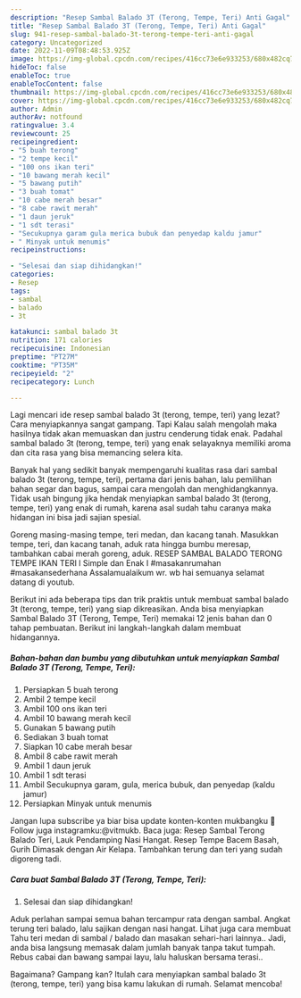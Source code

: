 ```yaml
---
description: "Resep Sambal Balado 3T (Terong, Tempe, Teri) Anti Gagal"
title: "Resep Sambal Balado 3T (Terong, Tempe, Teri) Anti Gagal"
slug: 941-resep-sambal-balado-3t-terong-tempe-teri-anti-gagal
category: Uncategorized
date: 2022-11-09T08:48:53.925Z
image: https://img-global.cpcdn.com/recipes/416cc73e6e933253/680x482cq70/sambal-balado-3t-terong-tempe-teri-foto-resep-utama.jpg
hideToc: false
enableToc: true
enableTocContent: false
thumbnail: https://img-global.cpcdn.com/recipes/416cc73e6e933253/680x482cq70/sambal-balado-3t-terong-tempe-teri-foto-resep-utama.jpg
cover: https://img-global.cpcdn.com/recipes/416cc73e6e933253/680x482cq70/sambal-balado-3t-terong-tempe-teri-foto-resep-utama.jpg
author: Admin
authorAv: notfound
ratingvalue: 3.4
reviewcount: 25
recipeingredient:
- "5 buah terong"
- "2 tempe kecil"
- "100 ons ikan teri"
- "10 bawang merah kecil"
- "5 bawang putih"
- "3 buah tomat"
- "10 cabe merah besar"
- "8 cabe rawit merah"
- "1 daun jeruk"
- "1 sdt terasi"
- "Secukupnya garam gula merica bubuk dan penyedap kaldu jamur"
- " Minyak untuk menumis"
recipeinstructions:

- "Selesai dan siap dihidangkan!"
categories:
- Resep
tags:
- sambal
- balado
- 3t

katakunci: sambal balado 3t 
nutrition: 171 calories
recipecuisine: Indonesian
preptime: "PT27M"
cooktime: "PT35M"
recipeyield: "2"
recipecategory: Lunch

---
```



Lagi mencari ide resep sambal balado 3t (terong, tempe, teri) yang lezat? Cara menyiapkannya sangat gampang. Tapi Kalau salah mengolah maka hasilnya tidak akan memuaskan dan justru cenderung tidak enak. Padahal sambal balado 3t (terong, tempe, teri) yang enak selayaknya memiliki aroma dan cita rasa yang bisa memancing selera kita.


Banyak hal yang sedikit banyak mempengaruhi kualitas rasa dari sambal balado 3t (terong, tempe, teri), pertama dari jenis bahan, lalu pemilihan bahan segar dan bagus, sampai cara mengolah dan menghidangkannya. Tidak usah bingung jika hendak menyiapkan sambal balado 3t (terong, tempe, teri) yang enak di rumah, karena asal sudah tahu caranya maka hidangan ini bisa jadi sajian spesial.

Goreng masing-masing tempe, teri medan, dan kacang tanah. Masukkan tempe, teri, dan kacang tanah, aduk rata hingga bumbu meresap, tambahkan cabai merah goreng, aduk. RESEP SAMBAL BALADO TERONG TEMPE IKAN TERI l Simple dan Enak I #masakanrumahan #masakansederhana Assalamualaikum wr. wb hai semuanya selamat datang di youtub.


Berikut ini ada beberapa tips dan trik praktis untuk membuat sambal balado 3t (terong, tempe, teri) yang siap dikreasikan. Anda bisa menyiapkan Sambal Balado 3T (Terong, Tempe, Teri) memakai 12 jenis bahan dan 0 tahap pembuatan. Berikut ini langkah-langkah dalam membuat hidangannya.

<!--inarticleads1-->

##### Bahan-bahan dan bumbu yang dibutuhkan untuk menyiapkan Sambal Balado 3T (Terong, Tempe, Teri):

1. Persiapkan 5 buah terong
1. Ambil 2 tempe kecil
1. Ambil 100 ons ikan teri
1. Ambil 10 bawang merah kecil
1. Gunakan 5 bawang putih
1. Sediakan 3 buah tomat
1. Siapkan 10 cabe merah besar
1. Ambil 8 cabe rawit merah
1. Ambil 1 daun jeruk
1. Ambil 1 sdt terasi
1. Ambil Secukupnya garam, gula, merica bubuk, dan penyedap (kaldu jamur)
1. Persiapkan  Minyak untuk menumis


Jangan lupa subscribe ya biar bisa update konten-konten mukbangku 🙏Follow juga instagramku:@vitmukb. Baca juga: Resep Sambal Terong Balado Teri, Lauk Pendamping Nasi Hangat. Resep Tempe Bacem Basah, Gurih Dimasak dengan Air Kelapa. Tambahkan terung dan teri yang sudah digoreng tadi. 

<!--inarticleads2-->

##### Cara buat Sambal Balado 3T (Terong, Tempe, Teri):


1. Selesai dan siap dihidangkan!

Aduk perlahan sampai semua bahan tercampur rata dengan sambal. Angkat terung teri balado, lalu sajikan dengan nasi hangat. Lihat juga cara membuat Tahu teri medan di sambal / balado dan masakan sehari-hari lainnya.. Jadi, anda bisa langsung memasak dalam jumlah banyak tanpa takut tumpah. Rebus cabai dan bawang sampai layu, lalu haluskan bersama terasi.. 

Bagaimana? Gampang kan? Itulah cara menyiapkan sambal balado 3t (terong, tempe, teri) yang bisa kamu lakukan di rumah. Selamat mencoba!
